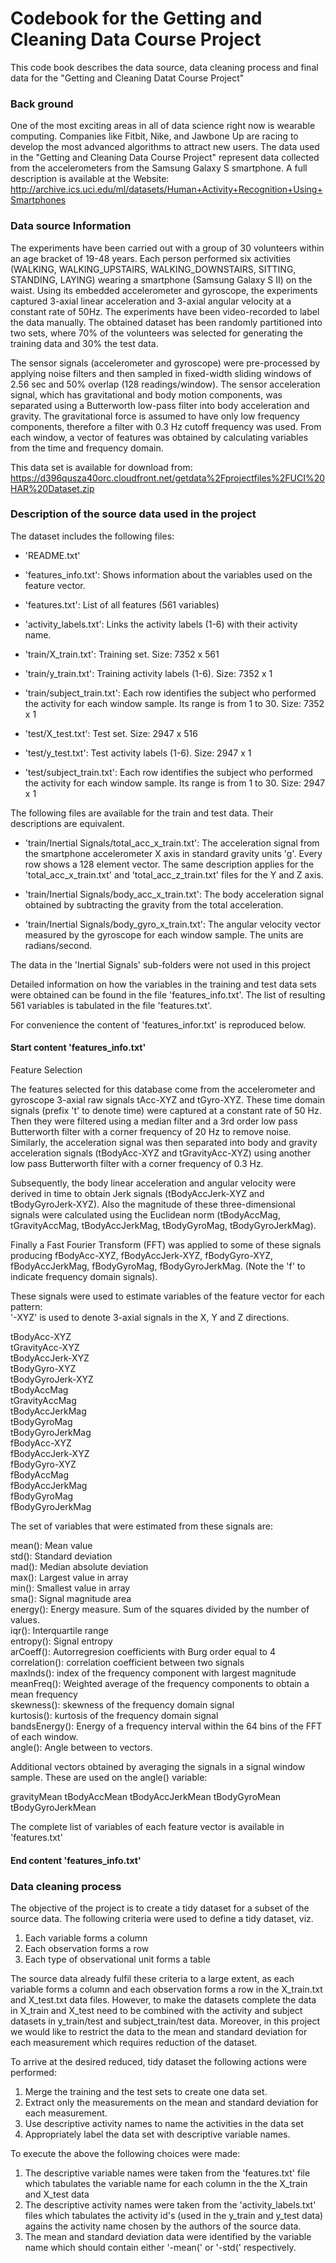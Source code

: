 # Codebook for the Getting and Cleaning Data Course Project

This code book describes the data source, data cleaning process and final data for the "Getting and Cleaning Datat Course Project"

### Back ground
One of the most exciting areas in all of data science right now is wearable computing. Companies like Fitbit, Nike, and Jawbone Up are racing to develop the most advanced algorithms to attract new users. The data used in the "Getting and Cleaning Data Course Project" represent data collected from the accelerometers from the Samsung Galaxy S smartphone. A full description is available at the Website:  
http://archive.ics.uci.edu/ml/datasets/Human+Activity+Recognition+Using+Smartphones

### Data source Information
The experiments have been carried out with a group of 30 volunteers within an age bracket of 19-48 years. Each person performed six activities (WALKING, WALKING_UPSTAIRS, WALKING_DOWNSTAIRS, SITTING, STANDING, LAYING) wearing a smartphone (Samsung Galaxy S II) on the waist. Using its embedded accelerometer and gyroscope, the experiments captured 3-axial linear acceleration and 3-axial angular velocity at a constant rate of 50Hz. The experiments have been video-recorded to label the data manually. The obtained dataset has been randomly partitioned into two sets, where 70% of the volunteers was selected for generating the training data and 30% the test data.

The sensor signals (accelerometer and gyroscope) were pre-processed by applying noise filters and then sampled in fixed-width sliding windows of 2.56 sec and 50% overlap (128 readings/window). The sensor acceleration signal, which has gravitational and body motion components, was separated using a Butterworth low-pass filter into body acceleration and gravity. The gravitational force is assumed to have only low frequency components, therefore a filter with 0.3 Hz cutoff frequency was used. From each window, a vector of features was obtained by calculating variables from the time and frequency domain.

This data set is available for download from:  
https://d396qusza40orc.cloudfront.net/getdata%2Fprojectfiles%2FUCI%20HAR%20Dataset.zip

### Description of the source data used in the project 
The dataset includes the following files:
- 'README.txt'

- 'features_info.txt': Shows information about the variables used on the feature vector.

- 'features.txt': List of all features (561 variables)

- 'activity_labels.txt': Links the activity labels (1-6) with their activity name.

- 'train/X_train.txt': Training set. Size: 7352 x 561

- 'train/y_train.txt': Training activity labels (1-6). Size: 7352 x 1

- 'train/subject_train.txt': Each row identifies the subject who performed the activity for each window sample. Its range is from 1 to 30. Size: 7352 x 1

- 'test/X_test.txt': Test set. Size: 2947 x 516

- 'test/y_test.txt': Test activity labels (1-6). Size: 2947 x 1

- 'test/subject_train.txt': Each row identifies the subject who performed the activity for each window sample. Its range is from 1 to 30. Size: 2947 x 1

The following files are available for the train and test data. Their descriptions are equivalent. 
- 'train/Inertial Signals/total_acc_x_train.txt': The acceleration signal from the smartphone accelerometer X axis in standard gravity units 'g'. Every row shows a 128 element vector. The same description applies for the 'total_acc_x_train.txt' and 'total_acc_z_train.txt' files for the Y and Z axis. 

- 'train/Inertial Signals/body_acc_x_train.txt': The body acceleration signal obtained by subtracting the gravity from the total acceleration. 

- 'train/Inertial Signals/body_gyro_x_train.txt': The angular velocity vector measured by the gyroscope for each window sample. The units are radians/second. 

The data in the 'Inertial Signals' sub-folders were not used in this project

Detailed information on how the variables in the training and test data sets were obtained can be found in the file 'features_info.txt'. The list of resulting 561 variables is tabulated in the file 'features.txt'.

For convenience the content of 'features_infor.txt' is reproduced below. 

#### Start content 'features_info.txt'
Feature Selection 

The features selected for this database come from the accelerometer and gyroscope 3-axial raw signals tAcc-XYZ and tGyro-XYZ. These time domain signals (prefix 't' to denote time) were captured at a constant rate of 50 Hz. Then they were filtered using a median filter and a 3rd order low pass Butterworth filter with a corner frequency of 20 Hz to remove noise. Similarly, the acceleration signal was then separated into body and gravity acceleration signals (tBodyAcc-XYZ and tGravityAcc-XYZ) using another low pass Butterworth filter with a corner frequency of 0.3 Hz. 

Subsequently, the body linear acceleration and angular velocity were derived in time to obtain Jerk signals (tBodyAccJerk-XYZ and tBodyGyroJerk-XYZ). Also the magnitude of these three-dimensional signals were calculated using the Euclidean norm (tBodyAccMag, tGravityAccMag, tBodyAccJerkMag, tBodyGyroMag, tBodyGyroJerkMag). 

Finally a Fast Fourier Transform (FFT) was applied to some of these signals producing fBodyAcc-XYZ, fBodyAccJerk-XYZ, fBodyGyro-XYZ, fBodyAccJerkMag, fBodyGyroMag, fBodyGyroJerkMag. (Note the 'f' to indicate frequency domain signals). 

These signals were used to estimate variables of the feature vector for each pattern:  
'-XYZ' is used to denote 3-axial signals in the X, Y and Z directions. 

tBodyAcc-XYZ  
tGravityAcc-XYZ  
tBodyAccJerk-XYZ  
tBodyGyro-XYZ  
tBodyGyroJerk-XYZ  
tBodyAccMag  
tGravityAccMag  
tBodyAccJerkMag  
tBodyGyroMag  
tBodyGyroJerkMag  
fBodyAcc-XYZ  
fBodyAccJerk-XYZ  
fBodyGyro-XYZ  
fBodyAccMag  
fBodyAccJerkMag  
fBodyGyroMag  
fBodyGyroJerkMag 
 
The set of variables that were estimated from these signals are: 

mean(): Mean value  
std(): Standard deviation  
mad(): Median absolute deviation   
max(): Largest value in array  
min(): Smallest value in array  
sma(): Signal magnitude area  
energy(): Energy measure. Sum of the squares divided by the number of values.   
iqr(): Interquartile range   
entropy(): Signal entropy  
arCoeff(): Autorregresion coefficients with Burg order equal to 4  
correlation(): correlation coefficient between two signals  
maxInds(): index of the frequency component with largest magnitude  
meanFreq(): Weighted average of the frequency components to obtain a mean frequency  
skewness(): skewness of the frequency domain signal   
kurtosis(): kurtosis of the frequency domain signal  
bandsEnergy(): Energy of a frequency interval within the 64 bins of the FFT of each window.  
angle(): Angle between to vectors.  

Additional vectors obtained by averaging the signals in a signal window sample. These are used on the angle() variable: 

gravityMean 
tBodyAccMean 
tBodyAccJerkMean 
tBodyGyroMean 
tBodyGyroJerkMean 

The complete list of variables of each feature vector is available in 'features.txt' 

#### End content 'features_info.txt'

### Data cleaning process 
The objective of the project is to create a tidy dataset for a subset of the source data. The following criteria were used to define a tidy dataset, viz.
1. Each variable forms a column
2. Each observation forms a row
3. Each type of observational unit forms a table 

The source data already fulfil these criteria to a large extent, as each variable forms a column and each observation forms a row in the X_train.txt and X_test.txt data files. However, to make the datasets complete the data in X_train and X_test need to be combined with the activity and subject datasets in y_train/test and subject_train/test data.
Moreover, in this project we would like to restrict the data to the mean and standard deviation for each measurement which requires reduction of the dataset.

To arrive at the desired reduced, tidy dataset the following actions were performed:
  1) Merge the training and the test sets to create one data set.
  2) Extract only the measurements on the mean and standard deviation for 
     each measurement.
  3) Use descriptive activity names to name the activities in the data set
  4) Appropriately label the data set with descriptive variable names.
  
To execute the above the following choices were made:
1. The descriptive variable names were taken from the 'features.txt' file which tabulates
   the variable name for each column in the the X_train and X_test data
2. The descriptive activity names were taken from the 'activity_labels.txt' files which tabulates the activity id's 
   (used in the y_train and y_test data) agains the activity name chosen by the authors of the source data.
3. The mean and standard deviation data were identified by the variable name which should contain either '-mean('
   or '-std(' respectively.